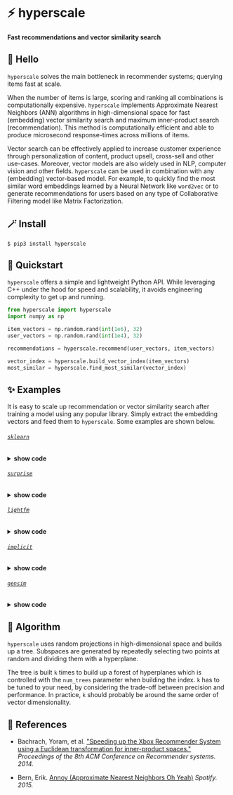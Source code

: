 # ⚡ hyperscale
**Fast recommendations and vector similarity search**

## 👋 Hello

`hyperscale` solves the main bottleneck in recommender systems; querying items fast at scale.

When the number of items is large, scoring and ranking all combinations is computationally expensive. `hyperscale` implements Approximate Nearest Neighbors (ANN) algorithms in high-dimensional space for fast (embedding) vector similarity search and maximum inner-product search (recommendation). This method is computationally efficient and able to produce microsecond response-times across millions of items.

Vector search can be effectively applied to increase customer experience through personalization of content, product upsell, cross-sell and other use-cases.
Moreover, vector models are also widely used in NLP, computer vision and other fields. `hyperscale` can be used in combination with any (embedding) vector-based model. For example, to quickly find the most similar word embeddings learned by a Neural Network like `word2vec` or to generate recommendations for users based on any type of Collaborative Filtering model like Matrix Factorization.


## 🪄 Install

```console
$ pip3 install hyperscale
```

## 🚀 Quickstart

`hyperscale` offers a simple and lightweight Python API. While leveraging C++ under the hood for speed and scalability, it avoids engineering complexity to get up and running.

```python
from hyperscale import hyperscale
import numpy as np

item_vectors = np.random.rand(int(1e6), 32)
user_vectors = np.random.rand(int(1e4), 32)

recommendations = hyperscale.recommend(user_vectors, item_vectors)

vector_index = hyperscale.build_vector_index(item_vectors)
most_similar = hyperscale.find_most_similar(vector_index)
```

## ✨ Examples

It is easy to scale up recommendation or vector similarity search after training a model using any popular library. Simply extract the embedding vectors and feed them to `hyperscale`. Some examples are shown below.

###### [`sklearn`](https://github.com/scikit-learn/scikit-learn)
<details><summary><b>show code</b></summary>

```python
from hyperscale import hyperscale
from sklearn.decomposition import NMF

matrix = np.random.rand(1000, 1000)

model = NMF(n_components=16)
model.fit(matrix)

user_vectors = model.transform(matrix)
item_vectors = model.components_.T

recommendations = hyperscale.recommend(user_vectors, item_vectors)
vector_index = hyperscale.build_vector_index(item_vectors)
most_similar = hyperscale.find_most_similar(vector_index)
```

</details>

###### [`surprise`](https://github.com/NicolasHug/Surprise)
<details><summary><b>show code</b></summary>

```python
from hyperscale import hyperscale
from surprise import SVD, Dataset

data = Dataset.load_builtin("ml-100k")
data = data.build_full_trainset()

model = SVD(n_factors=16)
model.fit(data)

user_vectors = model.pu
item_vectors = model.qi

recommendations = hyperscale.recommend(user_vectors, item_vectors)
vector_index = hyperscale.build_vector_index(item_vectors)
most_similar = hyperscale.find_most_similar(vector_index)
```

</details>

###### [`lightfm`](https://github.com/lyst/lightfm)
<details><summary><b>show code</b></summary>

```python
from hyperscale import hyperscale
from lightfm import LightFM
from lightfm.datasets import fetch_movielens

data = fetch_movielens(min_rating=5.0)

model = LightFM(loss="warp")
model.fit(data["train"])

_, user_vectors = model.get_user_representations(features=None)
_, item_vectors = model.get_item_representations(features=None)

recommendations = hyperscale.recommend(user_vectors, item_vectors)
vector_index = hyperscale.build_vector_index(item_vectors)
most_similar = hyperscale.find_most_similar(vector_index)
```

</details>

###### [`implicit`](https://github.com/benfred/implicit)
<details><summary><b>show code</b></summary>

```python
from hyperscale import hyperscale
from implicit.als import AlternatingLeastSquares
from scipy import sparse

matrix = np.random.rand(1000, 1000)
sparse_matrix = sparse.csr_matrix(matrix)

model = AlternatingLeastSquares(factors=16)
model.fit(sparse_matrix)

user_vectors = model.user_factors
item_vectors = model.item_factors

recommendations = hyperscale.recommend(user_vectors, item_vectors)
vector_index = hyperscale.build_vector_index(item_vectors)
most_similar = hyperscale.find_most_similar(vector_index)
```

</details>

###### [`gensim`](https://github.com/RaRe-Technologies/gensim)
<details><summary><b>show code</b></summary>

```python
from hyperscale import hyperscale
from gensim.models import Word2Vec
from gensim.test.utils import common_texts

model = Word2Vec(sentences=common_texts, vector_size=16, window=5, min_count=1)
gensim_vectors = model.wv
item_vectors = gensim_vectors.get_normed_vectors()

hyperscale = hyperscale()
vector_index = hyperscale.build_vector_index(item_vectors)
most_similar = hyperscale.find_most_similar(vector_index)
```

</details>

## 🧮 Algorithm

`hyperscale` uses random projections in high-dimensional space and builds up a tree. Subspaces are generated by repeatedly selecting two points at random and dividing them with a hyperplane.

The tree is built `k` times to build up a forest of hyperplanes which is controlled with the `num_trees` parameter when building the index. `k` has to be tuned to your need, by considering the trade-off between precision and performance. In practice, `k` should probably be around the same order of vector dimensionality.

## 🔗 References

* Bachrach, Yoram, et al. ["Speeding up the Xbox Recommender System using a Euclidean transformation for inner-product spaces."](https://www.microsoft.com/en-us/research/wp-content/uploads/2016/02/XboxInnerProduct.pdf) *Proceedings of the 8th ACM Conference on Recommender systems. 2014.*

* Bern, Erik. [Annoy (Approximate Nearest Neighbors Oh Yeah)](https://github.com/spotify/annoy) *Spotify. 2015.*
